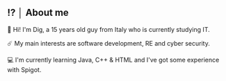 ## ⁉️ │ About me
👋 Hi! I'm Dig, a 15 years old guy from Italy who is currently studying IT.

☄️ My main interests are software development, RE and cyber security.

💻 I'm currently learning Java, C++ & HTML and I've got some experience with Spigot.

